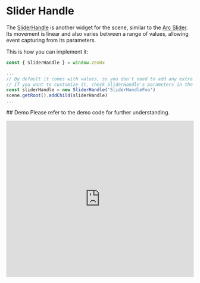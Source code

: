 # Slider Handle
The [SliderHandle](api/Handles/SliderHandle) is another widget for the scene, similar to the [Arc Slider](how-to/handles/arc-slider).
Its movement is linear and also varies between a range of values, allowing event capturing from its parameters.

This is how you can implement it:
```javascript
const { SliderHandle } = window.zeaUx

...
// By default it comes with values, so you don't need to add any extra information.
// If you want to customize it, check SliderHandle's parameters in the API documentation.
const sliderHandle = new SliderHandle('SliderHandleFoo')
scene.getRoot().addChild(sliderHandle)
...
```

## Demo
Please refer to the demo code for further understanding.

<!-- Copy and Paste Me -->
<div class="glitch-embed-wrap" style="height: 420px; width: 100%;">
  <iframe
    src="https://glitch.com/embed/#!/embed/zea-demo-slider-handle?path=index.html&previewSize=100"
    title="zea-demo-slider-handle on Glitch"
    allow="geolocation; microphone; camera; midi; vr; encrypted-media"
    style="height: 100%; width: 100%; border: 0;">
  </iframe>
</div>